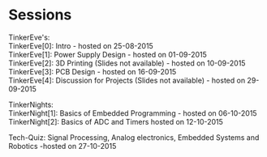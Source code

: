 # Sessions

TinkerEve's: <br>
TinkerEve[0]: Intro - hosted on 25-08-2015</br>
TinkerEve[1]: Power Supply Design - hosted on 01-09-2015 <br />
TinkerEve[2]: 3D Printing (Slides not available) - hosted on 10-09-2015<br />
TinkerEve[3]: PCB Design - hosted on 16-09-2015<br />
TinkerEve[4]: Discussion for Projects (Slides not available) - hosted on 29-09-2015 <br />

TinkerNights: <br>
TinkerNight[1]: Basics of Embedded Programming - hosted on 06-10-2015 <br />
TinkerNight[2]: Basics of ADC and Timers hosted on 12-10-2015<br />

Tech-Quiz: Signal Processing, Analog electronics, Embedded Systems and Robotics  -hosted on 27-10-2015<br />
